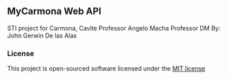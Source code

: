 ## MyCarmona Web API

STI project for Carmona, Cavite
Professor Angelo Macha
Professor DM
By: John Gerwin De las Alas

### License

This project is open-sourced software licensed under the [MIT license](http://opensource.org/licenses/MIT)
